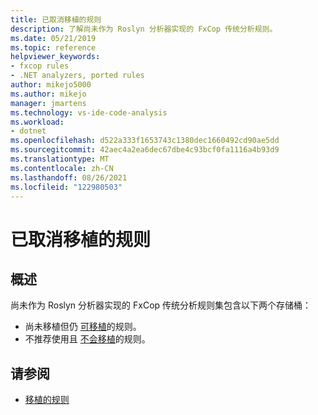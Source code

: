 ```yaml
---
title: 已取消移植的规则
description: 了解尚未作为 Roslyn 分析器实现的 FxCop 传统分析规则。
ms.date: 05/21/2019
ms.topic: reference
helpviewer_keywords:
- fxcop rules
- .NET analyzers, ported rules
author: mikejo5000
ms.author: mikejo
manager: jmartens
ms.technology: vs-ide-code-analysis
ms.workload:
- dotnet
ms.openlocfilehash: d522a333f1653743c1380dec1660492cd90ae5dd
ms.sourcegitcommit: 42aec4a2ea6dec67dbe4c93bcf0fa1116a4b93d9
ms.translationtype: MT
ms.contentlocale: zh-CN
ms.lasthandoff: 08/26/2021
ms.locfileid: "122980503"
---
```

# <a name="unported-rules"></a>已取消移植的规则

## <a name="overview"></a>概述

尚未作为 Roslyn 分析器实现的 FxCop 传统分析规则集包含以下两个存储桶：
- 尚未移植但仍 [可移植](fxcop-unported-rules-may-get-ported.md)的规则。
- 不推荐使用且 [不会移植](fxcop-unported-deprecated-rules.md)的规则。

## <a name="see-also"></a>请参阅

- [移植的规则](fxcop-rule-port-status.md)
